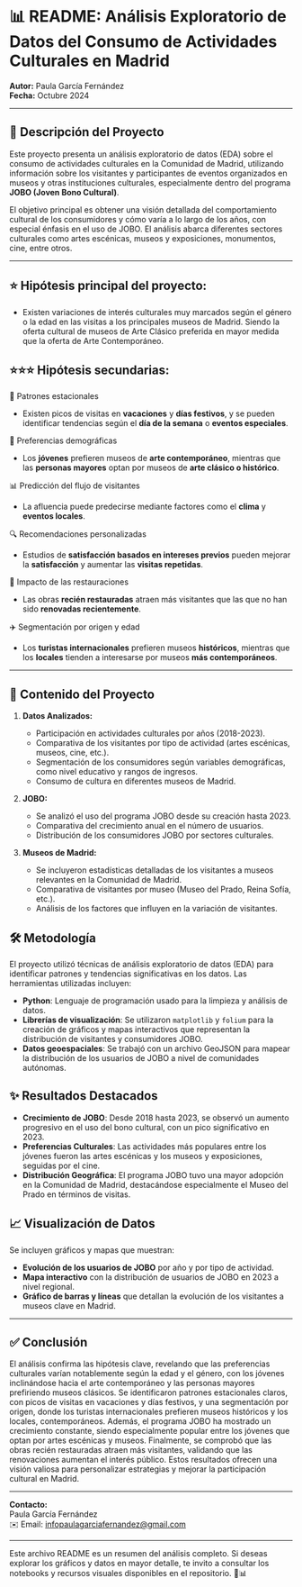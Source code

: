 # 📊 README: **Análisis Exploratorio de Datos del Consumo de Actividades Culturales en Madrid**

**Autor:** Paula García Fernández  
**Fecha:** Octubre 2024  

---

## 🌟 Descripción del Proyecto

Este proyecto presenta un análisis exploratorio de datos (EDA) sobre el consumo de actividades culturales en la Comunidad de Madrid, utilizando información sobre los visitantes y participantes de eventos organizados en museos y otras instituciones culturales, especialmente dentro del programa **JOBO (Joven Bono Cultural)**.

El objetivo principal es obtener una visión detallada del comportamiento cultural de los consumidores y cómo varía a lo largo de los años, con especial énfasis en el uso de JOBO. El análisis abarca diferentes sectores culturales como artes escénicas, museos y exposiciones, monumentos, cine, entre otros.

---

## ⭐ Hipótesis principal del proyecto:

- Existen variaciones de interés culturales muy marcados según el género o la edad en las visitas a los principales museos de Madrid. Siendo la oferta cultural de museos de Arte Clásico preferida en mayor medida que la oferta de Arte Contemporáneo.

## ⭐⭐⭐ Hipótesis secundarias:

📅 Patrones estacionales 
- Existen picos de visitas en **vacaciones** y **días festivos**, y se pueden identificar tendencias según el **día de la semana** o **eventos especiales**.

👥 Preferencias demográficas  
- Los **jóvenes** prefieren museos de **arte contemporáneo**, mientras que las **personas mayores** optan por museos de **arte clásico o histórico**.

📊 Predicción del flujo de visitantes  
- La afluencia puede predecirse mediante factores como el **clima** y **eventos locales**.

🔍 Recomendaciones personalizadas  
- Estudios de **satisfacción basados en intereses previos** pueden mejorar la **satisfacción** y aumentar las **visitas repetidas**.

🎨 Impacto de las restauraciones  
- Las obras **recién restauradas** atraen más visitantes que las que no han sido **renovadas recientemente**.


✈️ Segmentación por origen y edad  
- Los **turistas internacionales** prefieren museos **históricos**, mientras que los **locales** tienden a interesarse por museos **más contemporáneos**.


---


## 📁 Contenido del Proyecto

1. **Datos Analizados:**
   - Participación en actividades culturales por años (2018-2023).
   - Comparativa de los visitantes por tipo de actividad (artes escénicas, museos, cine, etc.).
   - Segmentación de los consumidores según variables demográficas, como nivel educativo y rangos de ingresos.
   - Consumo de cultura en diferentes museos de Madrid.

2. **JOBO:**
   - Se analizó el uso del programa JOBO desde su creación hasta 2023.
   - Comparativa del crecimiento anual en el número de usuarios.
   - Distribución de los consumidores JOBO por sectores culturales.
   
3. **Museos de Madrid:**
   - Se incluyeron estadísticas detalladas de los visitantes a museos relevantes en la Comunidad de Madrid.
   - Comparativa de visitantes por museo (Museo del Prado, Reina Sofía, etc.).
   - Análisis de los factores que influyen en la variación de visitantes.

## 🛠️ Metodología

El proyecto utilizó técnicas de análisis exploratorio de datos (EDA) para identificar patrones y tendencias significativas en los datos. Las herramientas utilizadas incluyen:

- **Python**: Lenguaje de programación usado para la limpieza y análisis de datos.
- **Librerías de visualización**: Se utilizaron `matplotlib` y `folium` para la creación de gráficos y mapas interactivos que representan la distribución de visitantes y consumidores JOBO.
- **Datos geoespaciales**: Se trabajó con un archivo GeoJSON para mapear la distribución de los usuarios de JOBO a nivel de comunidades autónomas.
  
## ✨ Resultados Destacados

- **Crecimiento de JOBO**: Desde 2018 hasta 2023, se observó un aumento progresivo en el uso del bono cultural, con un pico significativo en 2023.
- **Preferencias Culturales**: Las actividades más populares entre los jóvenes fueron las artes escénicas y los museos y exposiciones, seguidas por el cine.
- **Distribución Geográfica**: El programa JOBO tuvo una mayor adopción en la Comunidad de Madrid, destacándose especialmente el Museo del Prado en términos de visitas.

## 📈 Visualización de Datos

Se incluyen gráficos y mapas que muestran:

- **Evolución de los usuarios de JOBO** por año y por tipo de actividad.
- **Mapa interactivo** con la distribución de usuarios de JOBO en 2023 a nivel regional.
- **Gráfico de barras y líneas** que detallan la evolución de los visitantes a museos clave en Madrid.

---

## ✅ Conclusión

El análisis confirma las hipótesis clave, revelando que las preferencias culturales varían notablemente según la edad y el género, con los jóvenes inclinándose hacia el arte contemporáneo y las personas mayores prefiriendo museos clásicos. Se identificaron patrones estacionales claros, con picos de visitas en vacaciones y días festivos, y una segmentación por origen, donde los turistas internacionales prefieren museos históricos y los locales, contemporáneos. Además, el programa JOBO ha mostrado un crecimiento constante, siendo especialmente popular entre los jóvenes que optan por artes escénicas y museos. Finalmente, se comprobó que las obras recién restauradas atraen más visitantes, validando que las renovaciones aumentan el interés público. Estos resultados ofrecen una visión valiosa para personalizar estrategias y mejorar la participación cultural en Madrid.

---

**Contacto:**  
Paula García Fernández  
✉️ Email: infopaulagarciafernandez@gmail.com  

---

Este archivo README es un resumen del análisis completo. Si deseas explorar los gráficos y datos en mayor detalle, te invito a consultar los notebooks y recursos visuales disponibles en el repositorio. 🎨📊



